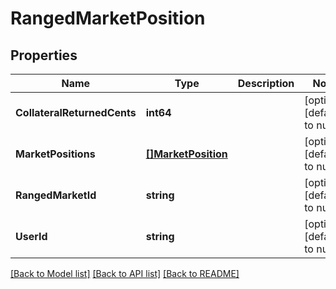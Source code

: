 # RangedMarketPosition

## Properties
Name | Type | Description | Notes
------------ | ------------- | ------------- | -------------
**CollateralReturnedCents** | **int64** |  | [optional] [default to null]
**MarketPositions** | [**[]MarketPosition**](MarketPosition.md) |  | [optional] [default to null]
**RangedMarketId** | **string** |  | [optional] [default to null]
**UserId** | **string** |  | [optional] [default to null]

[[Back to Model list]](../README.md#documentation-for-models) [[Back to API list]](../README.md#documentation-for-api-endpoints) [[Back to README]](../README.md)

